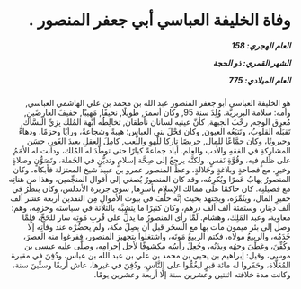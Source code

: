 <h1 dir="rtl">وفاة الخليفة العباسي أبي جعفر المنصور .</h1>

<h5 dir="rtl">العام الهجري:  158

الشهر القمري: ذو الحجة

العام الميلادي: 775</h5>

<p dir="rtl">هو الخليفة العباسي أبو جعفر المنصور عبد الله بن محمد بن علي الهاشمي العباسي, وأمه: سلامة البربريَّة. وُلِدَ سنة 95, وكان أسمرَ, طويلًا, نحيفًا, مَهيبًا, خفيفَ العارِضَينِ, مُعرق الوجه, رحْبَ الجبهة, كأنَّ عينيه لسانان ناطقان, تخالِطُه أبَّهة المُلك بِزِيِّ النسَّاك, تَقبَلُه القلوبُ، وتَتبَعُه العيون, وكان فحْلَ بني العباس؛ هيبةً وشجاعةً، ورأيًا وحزمًا، ودهاءً وجبروتًا، وكان جمَّاعًا للمال, حريصًا تاركا للَّهوِ واللَّعب, كامِلَ العقلِ بعيدَ الغَورِ، حسَن المشاركةِ في الفقهِ والأدب والعِلم. أباد جماعةً كبارًا حتى توطَّدَ له المُلك، ودانت له الأمَمُ على ظُلمٍ فيه، وقُوَّةِ نَفسٍ، ولكنَّه يرجِعُ إلى صِحَّة إسلامٍ وتديُّنٍ في الجُملة، وتَصَوُّنٍ وصلاةٍ وخيرٍ، مع فصاحةٍ وبلاغةٍ وجَلالةٍ، وعظَ المنصور عمرو بن عبيد شيخ المعتزلة فأبكاه، وكان المنصورُ يهابُ عَمرًا ويُكرِمُه، وقد كان المنصورُ يُصغي إلى أقوال المنجِّمين، وهذا من هناتِه مع فضيلتِه. كان حاكمًا على ممالك الإسلام بأسرِها, سوى جزيرة الأندلس، وكان ينظُرُ في حقيرِ المال، ويثَمِّرُه، ويجتهد بحيث إنَّه خلَّفَ في بيوت الأموالِ مِن النقدين أربعة عشر ألف ألف دينار، وستمئة ألف ألف درهم، وكان كثيرًا ما يتشبَّه بالثلاثة في سياسته وحَزمِه، وهم: معاوية، وعبد المَلِك، وهشام. لَمَّا رأى المنصورُ ما يدلُّ على قُربِ مَوتِه سار للحَجِّ، فلمَّا وصل إلى بئر ميمون مات بها مع السحَرِ قبل أن يصِلَ مكة، ولم يحضُرْه عند وفاتِه إلَّا خَدَمُه، والربيعُ مولاه، فكتم الربيعُ مَوتَه، واشتغلوا بتجهيزِ المنصور، ففرغوا منه العصرَ، وكُفِّنَ، وغطِّيَ وجهُه وبدَنُه، وجُعِلَ رأسُه مكشوفًا لأجل إحرامِه، وصلَّى عليه عيسى بن موسى، وقيل: إبراهيم بن يحيى بن محمد بن علي بن عبد الله بن عباس، ودُفِنَ في مقبرة المُعَلَّاة، وحَفَروا له مائة قبرٍ ليغُمُّوا على النَّاسِ، ودُفِنَ في غيرها، عاش أربعًا وستِّينَ سنة، وكانت مدة خلافته اثنتين وعشرين سنة إلَّا أربعة وعشرين يومًا.</p></br>
